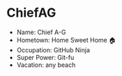 # ChiefAG

* Name: Chief A-G
* Hometown: Home Sweet Home :house:
* Occupation: GitHub Ninja
* Super Power: Git-fu
* Vacation: any beach
